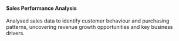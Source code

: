 #### Sales Performance Analysis
Analysed sales data to identify customer behaviour and purchasing patterns, uncovering revenue growth opportunities and key business drivers. 

